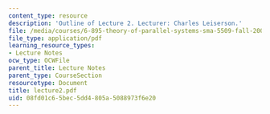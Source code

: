 ```yaml
---
content_type: resource
description: 'Outline of Lecture 2. Lecturer: Charles Leiserson.'
file: /media/courses/6-895-theory-of-parallel-systems-sma-5509-fall-2003/08fd01c65bec5dd4805a5088973f6e20_lecture2.pdf
file_type: application/pdf
learning_resource_types:
- Lecture Notes
ocw_type: OCWFile
parent_title: Lecture Notes
parent_type: CourseSection
resourcetype: Document
title: lecture2.pdf
uid: 08fd01c6-5bec-5dd4-805a-5088973f6e20
---
```

